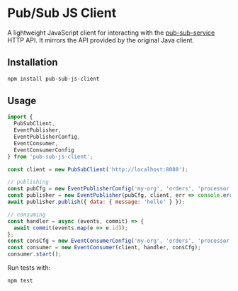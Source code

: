 # Pub/Sub JS Client

A lightweight JavaScript client for interacting with the [pub-sub-service](https://github.com/chronostreaming/pub-sub-java-client) HTTP API.  It mirrors the API provided by the original Java client.

## Installation

```bash
npm install pub-sub-js-client
```

## Usage

```javascript
import {
  PubSubClient,
  EventPublisher,
  EventPublisherConfig,
  EventConsumer,
  EventConsumerConfig
} from 'pub-sub-js-client';

const client = new PubSubClient('http://localhost:8080');

// publishing
const pubCfg = new EventPublisherConfig('my-org', 'orders', 'processor');
const publisher = new EventPublisher(pubCfg, client, err => console.error(err));
await publisher.publish({ data: { message: 'hello' } });

// consuming
const handler = async (events, commit) => {
  await commit(events.map(e => e.id));
};
const consCfg = new EventConsumerConfig('my-org', 'orders', 'processor', 10, 1000, handler);
const consumer = new EventConsumer(client, handler, consCfg);
consumer.start();
```

Run tests with:

```bash
npm test
```
